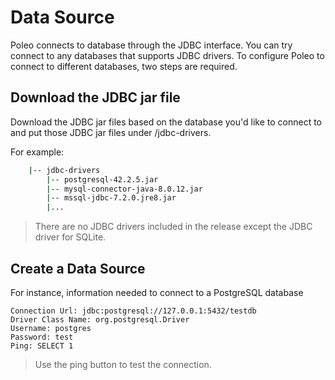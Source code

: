 # Data Source

Poleo connects to database through the JDBC interface. You can try connect to any databases that supports JDBC drivers. To configure Poleo to connect to different databases, two steps are required.

## Download the JDBC jar file 

Download the JDBC jar files based on the database you'd like to connect to and put those JDBC jar files under /jdbc-drivers. 

For example:
```sh
    |-- jdbc-drivers
        |-- postgresql-42.2.5.jar
        |-- mysql-connector-java-8.0.12.jar
        |-- mssql-jdbc-7.2.0.jre8.jar
        |...
```

> There are no JDBC drivers included in the release except the JDBC driver for SQLite.

## Create a Data Source

For instance, information needed to connect to a PostgreSQL database

```
Connection Url: jdbc:postgresql://127.0.0.1:5432/testdb
Driver Class Name: org.postgresql.Driver
Username: postgres
Password: test
Ping: SELECT 1
```

> Use the ping button to test the connection.